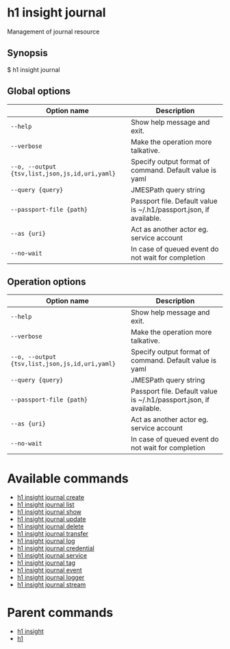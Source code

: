 
# h1 insight journal

Management of journal resource

## Synopsis

$ h1 insight journal <options>

## Global options

| Option name                                        | Description                                                        |
| -------------------------------------------------- | ------------------------------------------------------------------ |
| ```--help```                                       | Show help message and exit.                                        |
| ```--verbose```                                    | Make the operation more talkative.                                 |
| ```--o, --output {tsv,list,json,js,id,uri,yaml}``` | Specify output format of command. Default value is yaml            |
| ```--query {query}```                              | JMESPath query string                                              |
| ```--passport-file {path}```                       | Passport file. Default value is ~/.h1/passport.json, if available. |
| ```--as {uri}```                                   | Act as another actor eg. service account                           |
| ```--no-wait```                                    | In case of queued event do not wait for completion                 |

## Operation options

| Option name                                        | Description                                                        |
| -------------------------------------------------- | ------------------------------------------------------------------ |
| ```--help```                                       | Show help message and exit.                                        |
| ```--verbose```                                    | Make the operation more talkative.                                 |
| ```--o, --output {tsv,list,json,js,id,uri,yaml}``` | Specify output format of command. Default value is yaml            |
| ```--query {query}```                              | JMESPath query string                                              |
| ```--passport-file {path}```                       | Passport file. Default value is ~/.h1/passport.json, if available. |
| ```--as {uri}```                                   | Act as another actor eg. service account                           |
| ```--no-wait```                                    | In case of queued event do not wait for completion                 |

# Available commands

* [h1 insight journal create](./create/README.md)
* [h1 insight journal list](./list/README.md)
* [h1 insight journal show](./show/README.md)
* [h1 insight journal update](./update/README.md)
* [h1 insight journal delete](./delete/README.md)
* [h1 insight journal transfer](./transfer/README.md)
* [h1 insight journal log](./log/README.md)
* [h1 insight journal credential](./credential/README.md)
* [h1 insight journal service](./service/README.md)
* [h1 insight journal tag](./tag/README.md)
* [h1 insight journal event](./event/README.md)
* [h1 insight journal logger](./logger/README.md)
* [h1 insight journal stream](./stream/README.md)

# Parent commands

* [h1 insight](./../README.md)
* [h1](./../../README.md)
